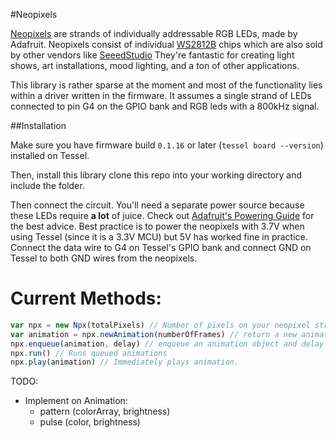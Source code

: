 #Neopixels

[Neopixels](https://learn.adafruit.com/adafruit-neopixel-uberguide) are strands of individually addressable RGB LEDs, made by Adafruit. Neopixels consist of individual [WS2812B](http://www.adafruit.com/datasheets/WS2812B.pdf) chips which are also sold by other vendors like [SeeedStudio](http://www.seeedstudio.com/depot/Digital-RGB-LED-FlexiStrip-60-LED-1-Meter-p-1666.html?cPath=81_79) They're fantastic for creating light shows, art installations, mood lighting, and a ton of other applications. 

This library is rather sparse at the moment and most of the functionality lies within a driver written in the firmware. It assumes a single strand of LEDs connected to pin G4 on the GPIO bank and RGB leds with a 800kHz signal.

##Installation

Make sure you have firmware build `0.1.16` or later (```tessel board --version```) installed on Tessel. 

Then, install this library clone this repo into your working directory and include the folder.  

Then connect the circuit. You'll need a separate power source because these LEDs require **a lot** of juice. Check out [Adafruit's Powering Guide](https://learn.adafruit.com/adafruit-neopixel-uberguide/power) for the best advice. Best practice is to power the neopixels with 3.7V when using Tessel (since it is a 3.3V MCU) but 5V has worked fine in practice. Connect the data wire to G4 on Tessel's GPIO bank and connect GND on Tessel to both GND wires from the neopixels.

# Current Methods:
```JavaScript
var npx = new Npx(totalPixels) // Number of pixels on your neopixel strip
var animation = npx.newAnimation(numberOfFrames) // return a new animation 
npx.enqueue(animation, delay) // enqueue an animation object and delay between it and the next option.
npx.run() // Runs queued animations
npx.play(animation) // Immediately plays animation. 
```

TODO:
 - Implement on Animation:
    - pattern (colorArray, brightness)
    - pulse (color, brightness)
